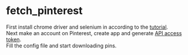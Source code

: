 # fetch_pinterest

First install chrome driver and selenium in according to the [tutorial](https://christopher.su/2015/selenium-chromedriver-ubuntu/).  
Next make an account on Pinterest, create app and generate [API access token](https://developers.pinterest.com/tools/access_token/?).  
Fill the config file and start downloading pins.  
